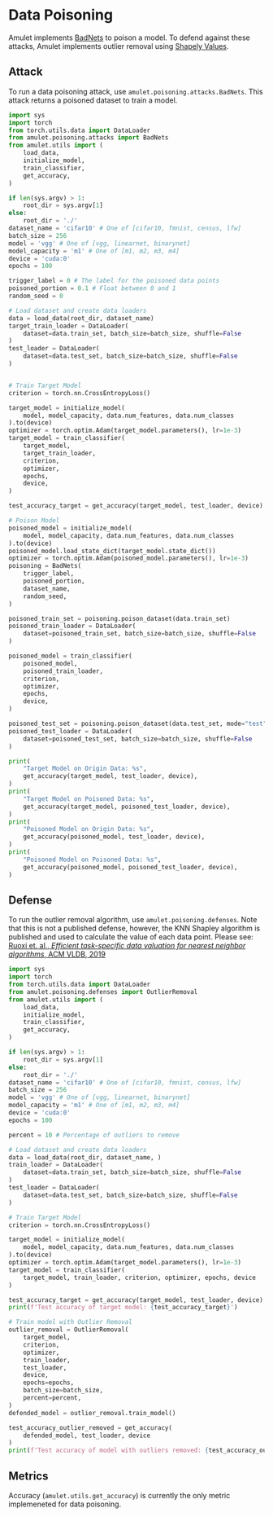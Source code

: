 # Data Poisoning
Amulet implements [BadNets](https://github.com/Kooscii/BadNets) to poison a model.
To defend against these attacks, Amulet implements outlier removal using [Shapely Values](https://github.com/AI-secure/KNN-shapley).

## Attack
To run a data poisoning attack, use `amulet.poisoning.attacks.BadNets`.
This attack returns a poisoned dataset to train a model.

```python
import sys
import torch
from torch.utils.data import DataLoader
from amulet.poisoning.attacks import BadNets
from amulet.utils import (
    load_data,
    initialize_model,
    train_classifier,
    get_accuracy,
)

if len(sys.argv) > 1:
    root_dir = sys.argv[1]
else:
    root_dir = './'
dataset_name = 'cifar10' # One of [cifar10, fmnist, census, lfw]
batch_size = 256
model = 'vgg' # One of [vgg, linearnet, binarynet]
model_capacity = 'm1' # One of [m1, m2, m3, m4]
device = 'cuda:0'
epochs = 100

trigger_label = 0 # The label for the poisoned data points
poisoned_portion = 0.1 # Float between 0 and 1
random_seed = 0

# Load dataset and create data loaders
data = load_data(root_dir, dataset_name)
target_train_loader = DataLoader(
    dataset=data.train_set, batch_size=batch_size, shuffle=False
)
test_loader = DataLoader(
    dataset=data.test_set, batch_size=batch_size, shuffle=False
)


# Train Target Model
criterion = torch.nn.CrossEntropyLoss()

target_model = initialize_model(
    model, model_capacity, data.num_features, data.num_classes
).to(device)
optimizer = torch.optim.Adam(target_model.parameters(), lr=1e-3)
target_model = train_classifier(
    target_model,
    target_train_loader,
    criterion,
    optimizer,
    epochs,
    device,
)

test_accuracy_target = get_accuracy(target_model, test_loader, device)

# Poison Model
poisoned_model = initialize_model(
    model, model_capacity, data.num_features, data.num_classes
).to(device)
poisoned_model.load_state_dict(target_model.state_dict())
optimizer = torch.optim.Adam(poisoned_model.parameters(), lr=1e-3)
poisoning = BadNets(
    trigger_label,
    poisoned_portion,
    dataset_name,
    random_seed,
)

poisoned_train_set = poisoning.poison_dataset(data.train_set)
poisoned_train_loader = DataLoader(
    dataset=poisoned_train_set, batch_size=batch_size, shuffle=False
)

poisoned_model = train_classifier(
    poisoned_model,
    poisoned_train_loader,
    criterion,
    optimizer,
    epochs,
    device,
)

poisoned_test_set = poisoning.poison_dataset(data.test_set, mode="test")
poisoned_test_loader = DataLoader(
    dataset=poisoned_test_set, batch_size=batch_size, shuffle=False
)

print(
    "Target Model on Origin Data: %s",
    get_accuracy(target_model, test_loader, device),
)
print(
    "Target Model on Poisoned Data: %s",
    get_accuracy(target_model, poisoned_test_loader, device),
)
print(
    "Poisoned Model on Origin Data: %s",
    get_accuracy(poisoned_model, test_loader, device),
)
print(
    "Poisoned Model on Poisoned Data: %s",
    get_accuracy(poisoned_model, poisoned_test_loader, device),
)
```

## Defense
To run the outlier removal algorithm, use `amulet.poisoning.defenses`.
Note that this is not a published defense, however, the KNN Shapley algorithm is published and used to calculate the value of each data point.
Please see: [Ruoxi et. al., *Efficient task-specific data valuation for nearest neighbor algorithms*, ACM VLDB, 2019](https://dl.acm.org/doi/10.14778/3342263.3342637)

```python
import sys
import torch
from torch.utils.data import DataLoader
from amulet.poisoning.defenses import OutlierRemoval
from amulet.utils import (
    load_data,
    initialize_model,
    train_classifier,
    get_accuracy,
)

if len(sys.argv) > 1:
    root_dir = sys.argv[1]
else:
    root_dir = './'
dataset_name = 'cifar10' # One of [cifar10, fmnist, census, lfw]
batch_size = 256
model = 'vgg' # One of [vgg, linearnet, binarynet]
model_capacity = 'm1' # One of [m1, m2, m3, m4]
device = 'cuda:0'
epochs = 100

percent = 10 # Percentage of outliers to remove

# Load dataset and create data loaders
data = load_data(root_dir, dataset_name, )
train_loader = DataLoader(
    dataset=data.train_set, batch_size=batch_size, shuffle=False
)
test_loader = DataLoader(
    dataset=data.test_set, batch_size=batch_size, shuffle=False
)

# Train Target Model
criterion = torch.nn.CrossEntropyLoss()

target_model = initialize_model(
    model, model_capacity, data.num_features, data.num_classes
).to(device)
optimizer = torch.optim.Adam(target_model.parameters(), lr=1e-3)
target_model = train_classifier(
    target_model, train_loader, criterion, optimizer, epochs, device
)

test_accuracy_target = get_accuracy(target_model, test_loader, device)
print(f'Test accuracy of target model: {test_accuracy_target}')

# Train model with Outlier Removal
outlier_removal = OutlierRemoval(
    target_model,
    criterion,
    optimizer,
    train_loader,
    test_loader,
    device,
    epochs=epochs,
    batch_size=batch_size,
    percent=percent,
)
defended_model = outlier_removal.train_model()

test_accuracy_outlier_removed = get_accuracy(
    defended_model, test_loader, device
)
print(f'Test accuracy of model with outliers removed: {test_accuracy_outlier_removed}')
```

## Metrics
Accuracy (`amulet.utils.get_accuracy`) is currently the only metric implemeneted for data poisoning.
